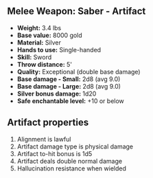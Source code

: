 ## Melee Weapon: Saber - Artifact

- **Weight:**                 3.4 lbs
- **Base value:**             8000 gold
- **Material:**               Silver
- **Hands to use:**           Single-handed
- **Skill:**                  Sword
- **Throw distance:**         5'
- **Quality:**                Exceptional (double base damage)
- **Base damage - Small:**    2d8 (avg 9.0)
- **Base damage - Large:**    2d8 (avg 9.0)
- **Silver bonus damage:**    1d20
- **Safe enchantable level:** +10 or below

## Artifact properties

1. Alignment is lawful
2. Artifact damage type is physical damage
3. Artifact to-hit bonus is 1d5
4. Artifact deals double normal damage
5. Hallucination resistance when wielded
